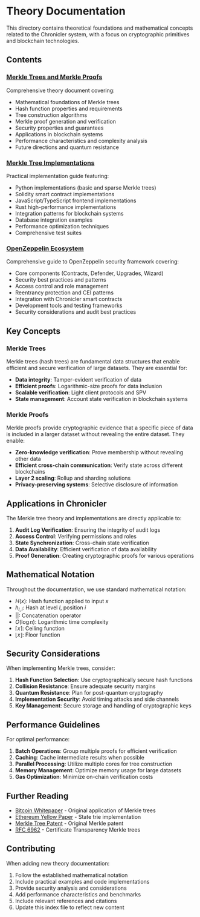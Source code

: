 # Theory Documentation

This directory contains theoretical foundations and mathematical concepts related to the Chronicler system, with a focus on cryptographic primitives and blockchain technologies.

## Contents

### [Merkle Trees and Merkle Proofs](./merkle-trees.md)
Comprehensive theory document covering:
- Mathematical foundations of Merkle trees
- Hash function properties and requirements
- Tree construction algorithms
- Merkle proof generation and verification
- Security properties and guarantees
- Applications in blockchain systems
- Performance characteristics and complexity analysis
- Future directions and quantum resistance

### [Merkle Tree Implementations](./merkle-implementations.md)
Practical implementation guide featuring:
- Python implementations (basic and sparse Merkle trees)
- Solidity smart contract implementations
- JavaScript/TypeScript frontend implementations
- Rust high-performance implementations
- Integration patterns for blockchain systems
- Database integration examples
- Performance optimization techniques
- Comprehensive test suites

### [OpenZeppelin Ecosystem](./openzeppelin-ecosystem.md)
Comprehensive guide to OpenZeppelin security framework covering:
- Core components (Contracts, Defender, Upgrades, Wizard)
- Security best practices and patterns
- Access control and role management
- Reentrancy protection and CEI patterns
- Integration with Chronicler smart contracts
- Development tools and testing frameworks
- Security considerations and audit best practices

## Key Concepts

### Merkle Trees
Merkle trees (hash trees) are fundamental data structures that enable efficient and secure verification of large datasets. They are essential for:
- **Data integrity**: Tamper-evident verification of data
- **Efficient proofs**: Logarithmic-size proofs for data inclusion
- **Scalable verification**: Light client protocols and SPV
- **State management**: Account state verification in blockchain systems

### Merkle Proofs
Merkle proofs provide cryptographic evidence that a specific piece of data is included in a larger dataset without revealing the entire dataset. They enable:
- **Zero-knowledge verification**: Prove membership without revealing other data
- **Efficient cross-chain communication**: Verify state across different blockchains
- **Layer 2 scaling**: Rollup and sharding solutions
- **Privacy-preserving systems**: Selective disclosure of information

## Applications in Chronicler

The Merkle tree theory and implementations are directly applicable to:

1. **Audit Log Verification**: Ensuring the integrity of audit logs
2. **Access Control**: Verifying permissions and roles
3. **State Synchronization**: Cross-chain state verification
4. **Data Availability**: Efficient verification of data availability
5. **Proof Generation**: Creating cryptographic proofs for various operations

## Mathematical Notation

Throughout the documentation, we use standard mathematical notation:

- $H(x)$: Hash function applied to input $x$
- $h_{l,i}$: Hash at level $l$, position $i$
- $||$: Concatenation operator
- $O(\log n)$: Logarithmic time complexity
- $\lceil x \rceil$: Ceiling function
- $\lfloor x \rfloor$: Floor function

## Security Considerations

When implementing Merkle trees, consider:

1. **Hash Function Selection**: Use cryptographically secure hash functions
2. **Collision Resistance**: Ensure adequate security margins
3. **Quantum Resistance**: Plan for post-quantum cryptography
4. **Implementation Security**: Avoid timing attacks and side channels
5. **Key Management**: Secure storage and handling of cryptographic keys

## Performance Guidelines

For optimal performance:

1. **Batch Operations**: Group multiple proofs for efficient verification
2. **Caching**: Cache intermediate results when possible
3. **Parallel Processing**: Utilize multiple cores for tree construction
4. **Memory Management**: Optimize memory usage for large datasets
5. **Gas Optimization**: Minimize on-chain verification costs

## Further Reading

- [Bitcoin Whitepaper](https://bitcoin.org/bitcoin.pdf) - Original application of Merkle trees
- [Ethereum Yellow Paper](https://ethereum.github.io/yellowpaper/paper.pdf) - State trie implementation
- [Merkle Tree Patent](https://patents.google.com/patent/US4309569) - Original Merkle patent
- [RFC 6962](https://tools.ietf.org/html/rfc6962) - Certificate Transparency Merkle trees

## Contributing

When adding new theory documentation:

1. Follow the established mathematical notation
2. Include practical examples and code implementations
3. Provide security analysis and considerations
4. Add performance characteristics and benchmarks
5. Include relevant references and citations
6. Update this index file to reflect new content